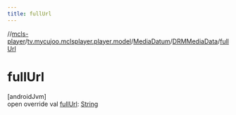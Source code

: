 ```yaml
---
title: fullUrl
---
```

//[mcls-player](../../../../index.html)/[tv.mycujoo.mclsplayer.player.model](../../index.html)/[MediaDatum](../index.html)/[DRMMediaData](index.html)/[fullUrl](full-url.html)



# fullUrl



[androidJvm]\
open override val [fullUrl](full-url.html): [String](https://kotlinlang.org/api/latest/jvm/stdlib/kotlin/-string/index.html)




